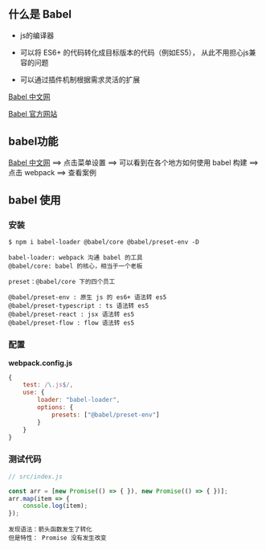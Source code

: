 ## 什么是 Babel

+ js的编译器

+ 可以将 ES6+ 的代码转化成目标版本的代码（例如ES5）， 从此不用担心js兼容的问题

+ 可以通过插件机制根据需求灵活的扩展

[Babel 中文网](https://www.babeljs.cn/)

[Babel 官⽅⽹站](https://babeljs.io/)



## babel功能

[Babel 中文网](https://www.babeljs.cn/) ==> 点击菜单设置 ==> 可以看到在各个地方如何使用 babel 构建 ==> 点击 webpack ==> 查看案例



## babel 使用

### 安装

```shell
$ npm i babel-loader @babel/core @babel/preset-env -D
```

```shell
babel-loader: webpack 沟通 babel 的工具
@babel/core: babel 的核心，相当于一个老板
```

```shell
preset：@babel/core 下的四个员工

@babel/preset-env : 原生 js 的 es6+ 语法转 es5
@babel/preset-typescript : ts 语法转 es5
@babel/preset-react : jsx 语法转 es5
@babel/preset-flow : flow 语法转 es5
```



### 配置

**webpack.config.js**

```js
{
    test: /\.js$/,
    use: {
        loader: "babel-loader",
        options: {
            presets: ["@babel/preset-env"]
        }
    }
}
```



### 测试代码

```js
// src/index.js

const arr = [new Promise(() => { }), new Promise(() => { })];
arr.map(item => {
    console.log(item);
});
```

```shell
发现语法：箭头函数发生了转化
但是特性： Promise 没有发生改变
```







